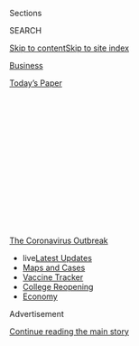 <div id="app">

<div>

<div>

<div>

<div class="NYTAppHideMasthead css-1q2w90k e1suatyy0">

<div class="section css-ui9rw0 e1suatyy2">

<div class="css-eph4ug er09x8g0">

<div class="css-6n7j50">

</div>

<span class="css-1dv1kvn">Sections</span>

<div class="css-10488qs">

<span class="css-1dv1kvn">SEARCH</span>

</div>

[Skip to content](#site-content)[Skip to site
index](#site-index)

</div>

<div id="masthead-section-label" class="css-1wr3we4 eaxe0e00">

[Business](https://www.nytimes3xbfgragh.onion/section/business)

</div>

<div class="css-10698na e1huz5gh0">

</div>

</div>

<div id="masthead-bar-one" class="section hasLinks css-15hmgas e1csuq9d3">

<div class="css-uqyvli e1csuq9d0">

</div>

<div class="css-1uqjmks e1csuq9d1">

</div>

<div class="css-9e9ivx">

[](https://myaccount.nytimes3xbfgragh.onion/auth/login?response_type=cookie&client_id=vi)

</div>

<div class="css-1bvtpon e1csuq9d2">

[Today’s
Paper](https://www.nytimes3xbfgragh.onion/section/todayspaper)

</div>

</div>

</div>

</div>

<div data-aria-hidden="false">

<div id="site-content" data-role="main">

<div>

<div class="css-1aor85t" style="opacity:0.000000001;z-index:-1;visibility:hidden">

<div class="css-1hqnpie">

<div class="css-epjblv">

<span class="css-17xtcya">[Business](/section/business)</span><span class="css-x15j1o">|</span><span class="css-fwqvlz">Despite
Historic Plunge, Europe’s Economy Flashes Signs of
Recovery</span>

</div>

<div class="css-k008qs">

<div class="css-1iwv8en">

<span class="css-18z7m18"></span>

<div>

</div>

</div>

<span class="css-1n6z4y">https://nyti.ms/3jYA9H0</span>

<div class="css-1705lsu">

<div class="css-4xjgmj">

<div class="css-4skfbu" data-role="toolbar" data-aria-label="Social Media Share buttons, Save button, and Comments Panel with current comment count" data-testid="share-tools">

  - 
  - 
  - 
  - 
    
    <div class="css-6n7j50">
    
    </div>

  - 

</div>

</div>

</div>

</div>

</div>

</div>

<div id="NYT_TOP_BANNER_REGION" class="css-13pd83m">

<div>

<div id="styln-prism-menu-1592847958612" class="section interactive-content interactive-size-medium css-1edisqu">

<div class="css-17ih8de interactive-body">

<div id="scroll-container" class="css-1gj85ro">

[<span class="styln-title-wrap"><span class="css-1pje3qr">The
Coronavirus</span><span class="css-1pje3qr">
Outbreak</span></span>](https://www.nytimes3xbfgragh.onion/news-event/coronavirus?action=click&pgtype=Article&state=default&region=TOP_BANNER&context=storylines_menu)

  - <span class="css-kqxiym" data-emphasize="true">live</span>[Latest
    Updates](https://www.nytimes3xbfgragh.onion/2020/08/03/world/coronavirus-covid-19.html?action=click&pgtype=Article&state=default&region=TOP_BANNER&context=storylines_menu)
  - [Maps and
    Cases](https://www.nytimes3xbfgragh.onion/interactive/2020/us/coronavirus-us-cases.html?action=click&pgtype=Article&state=default&region=TOP_BANNER&context=storylines_menu)
  - [Vaccine
    Tracker](https://www.nytimes3xbfgragh.onion/interactive/2020/science/coronavirus-vaccine-tracker.html?action=click&pgtype=Article&state=default&region=TOP_BANNER&context=storylines_menu)
  - [College
    Reopening](https://www.nytimes3xbfgragh.onion/2020/08/02/us/covid-college-reopening.html?action=click&pgtype=Article&state=default&region=TOP_BANNER&context=storylines_menu)
  - [Economy](https://www.nytimes3xbfgragh.onion/live/2020/08/03/business/stock-market-today-coronavirus?action=click&pgtype=Article&state=default&region=TOP_BANNER&context=storylines_menu)

</div>

</div>

</div>

</div>

</div>

<div id="top-wrapper" class="css-1sy8kpn">

<div id="top-slug" class="css-l9onyx">

Advertisement

</div>

[Continue reading the main
story](#after-top)

<div class="ad top-wrapper" style="text-align:center;height:100%;display:block;min-height:250px">

<div id="top" class="place-ad" data-position="top" data-size-key="top">

</div>

</div>

<div id="after-top">

</div>

</div>

<div>

<div id="sponsor-wrapper" class="css-1hyfx7x">

<div id="sponsor-slug" class="css-19vbshk">

Supported by

</div>

[Continue reading the main
story](#after-sponsor)

<div id="sponsor" class="ad sponsor-wrapper" style="text-align:center;height:100%;display:block">

</div>

<div id="after-sponsor">

</div>

</div>

<div class="css-186x18t">

</div>

<div class="css-1vkm6nb ehdk2mb0">

# Despite Historic Plunge, Europe’s Economy Flashes Signs of Recovery

</div>

European countries that have better contained the virus are poised for
speedier economic recovery than the United States.

<div class="css-79elbk" data-testid="photoviewer-wrapper">

<div class="css-z3e15g" data-testid="photoviewer-wrapper-hidden">

</div>

<div class="css-1a48zt4 ehw59r15" data-testid="photoviewer-children">

![<span class="css-16f3y1r e13ogyst0" data-aria-hidden="true">Berlin
Central Station in Germany, the largest economy in Europe. Surveys show
that German managers have seen expectations for future sales return to
nearly pre-virus
levels.</span><span class="css-cnj6d5 e1z0qqy90" itemprop="copyrightHolder"><span class="css-1ly73wi e1tej78p0">Credit...</span><span><span>Lena
Mucha for The New York
Times</span></span></span>](https://static01.graylady3jvrrxbe.onion/images/2020/07/31/business/31EU-ECON-1/31EU-ECON-1-articleLarge.jpg?quality=75&auto=webp&disable=upscale)

</div>

</div>

<div class="css-18e8msd">

<div class="css-otjvjh epjyd6m0">

<div class="css-nmf14i ey68jwv0" data-aria-hidden="true">

[![Peter S.
Goodman](https://static01.graylady3jvrrxbe.onion/images/2018/02/16/multimedia/author-peter-s-goodman/author-peter-s-goodman-thumbLarge-v2.png
"Peter S. Goodman")](https://www.nytimes3xbfgragh.onion/by/peter-s-goodman)[![Liz
Alderman](https://static01.graylady3jvrrxbe.onion/images/2019/08/08/business/author-liz-alderman-alt/author-liz-alderman-alt-thumbLarge.png
"Liz Alderman")](https://www.nytimes3xbfgragh.onion/by/liz-alderman)[![Jack
Ewing](https://static01.graylady3jvrrxbe.onion/images/2018/07/18/multimedia/author-jack-ewing/author-jack-ewing-thumbLarge.png
"Jack Ewing")](https://www.nytimes3xbfgragh.onion/by/jack-ewing)

</div>

<div class="css-1baulvz">

By [<span class="css-1baulvz" itemprop="name">Peter S.
Goodman</span>](https://www.nytimes3xbfgragh.onion/by/peter-s-goodman),
[<span class="css-1baulvz" itemprop="name">Liz
Alderman</span>](https://www.nytimes3xbfgragh.onion/by/liz-alderman) and
[<span class="css-1baulvz last-byline" itemprop="name">Jack
Ewing</span>](https://www.nytimes3xbfgragh.onion/by/jack-ewing)

</div>

</div>

  - 
    
    <div class="css-ld3wwf e16638kd2">
    
    July 31,
    2020
    
    </div>

  - 
    
    <div class="css-4xjgmj">
    
    <div class="css-d8bdto" data-role="toolbar" data-aria-label="Social Media Share buttons, Save button, and Comments Panel with current comment count" data-testid="share-tools">
    
      - 
      - 
      - 
      - 
        
        <div class="css-6n7j50">
        
        </div>
    
      - 
    
    </div>
    
    </div>

</div>

</div>

<div class="section meteredContent css-1r7ky0e" name="articleBody" itemprop="articleBody">

<div class="css-1fanzo5 StoryBodyCompanionColumn">

<div class="css-53u6y8">

LONDON — Before the pandemic, a traditional state of play prevailed in
the enormous economies on the opposite sides of the Atlantic. Europe —
full of older people, and rife with bickering over policy — appeared
stagnant. The United States, ruled by innovation and risk-taking, seemed
set to grow faster.

But that alignment has been reordered by contrasting approaches to a
terrifying global crisis. Europe has generally gotten a handle on the
spread of the coronavirus, enabling many [economies to
reopen](https://www.nytimes3xbfgragh.onion/2020/07/14/business/europe-consumer-spending.html)
while [protecting
workers](https://www.nytimes3xbfgragh.onion/2020/07/03/business/economy/europe-us-jobless-coronavirus.html)
whose livelihoods have been menaced. The United States has become a
symbol of fecklessness and discord in the face of a grave emergency,
yielding deepening worries about the fate of jobs and sustenance.

On Friday, Europe released economic numbers that on their face were
terrible. The 19 nations that share the euro currency [contracted
by 12.1
percent](https://www.nytimes3xbfgragh.onion/live/2020/07/31/business/stock-market-today-coronavirus?action=click&module=Top%20Stories&pgtype=Homepage)
from April to June from the previous quarter — the sharpest decline
since 1995, when the data was first collected. Spain fell by a
staggering 18.5 percent, and France, one of the eurozone’s largest
economies, declined 13.8 percent. Italy shrunk by 12.4
percent.

</div>

</div>

<div id="31markets-eurozoneGDP" class="section interactive-content interactive-size-scoop css-174j8de" data-id="100000007266560">

<div class="css-17ih8de interactive-body" data-sourceid="100000007266560">

<div id="g-eu-gdp-box" class="ai2html">

<div id="g-eu-gdp-Artboard_1" class="g-artboard" style="width:600px; height:482px;" data-aspect-ratio="1.245" data-min-width="600">

<div style="">

</div>

![](data:image/gif;base64,R0lGODlhCgAKAIAAAB8fHwAAACH5BAEAAAAALAAAAAAKAAoAAAIIhI+py+0PYysAOw==)

<div id="g-ai0-1" class="g-ai2html-settings g-aiAbs g-aiPointText" style="top:1.5071%;margin-top:-9.3px;left:0.2514%;width:132px;">

Eurozone
G.D.P.

</div>

<div id="g-ai0-2" class="g-ai2html-settings g-aiAbs g-aiPointText" style="top:8.0506%;margin-top:-9.8px;left:0.7977%;width:54px;">

\+2%

</div>

<div id="g-ai0-3" class="g-ai2html-settings g-aiAbs g-aiPointText" style="top:19.6688%;margin-top:-9.8px;left:2.2065%;width:31px;">

0

</div>

<div id="g-ai0-4" class="g-ai2html-settings g-aiAbs g-aiPointText" style="top:31.4945%;margin-top:-9.8px;left:1.4644%;width:37px;">

\-2

</div>

<div id="g-ai0-5" class="g-ai2html-settings g-aiAbs g-aiPointText" style="top:43.1128%;margin-top:-9.8px;left:1.4644%;width:37px;">

\-4

</div>

<div id="g-ai0-6" class="g-ai2html-settings g-aiAbs g-aiPointText" style="top:54.9385%;margin-top:-9.8px;left:1.4644%;width:37px;">

\-6

</div>

<div id="g-ai0-7" class="g-ai2html-settings g-aiAbs g-aiPointText" style="top:66.5568%;margin-top:-9.8px;left:1.4644%;width:37px;">

\-8

</div>

<div id="g-ai0-8" class="g-ai2html-settings g-aiAbs g-aiPointText" style="top:78.3825%;margin-top:-9.8px;left:0.23%;width:46px;">

\-10

</div>

<div id="g-ai0-9" class="g-ai2html-settings g-aiAbs g-aiPointText" style="top:85.0132%;margin-top:-7.8px;right:6.3292%;width:77px;">

–12.1%

</div>

<div id="g-ai0-10" class="g-ai2html-settings g-aiAbs g-aiPointText" style="top:85.2212%;margin-top:-7.8px;left:5.712%;width:266px;">

Percentage change from previous
quarter

</div>

<div id="g-ai0-11" class="g-ai2html-settings g-aiAbs g-aiPointText" style="top:90.0008%;margin-top:-9.8px;left:0.23%;width:46px;">

\-12

</div>

<div id="g-ai0-12" class="g-ai2html-settings g-aiAbs g-aiPointText" style="top:96.2248%;margin-top:-9.8px;left:10.3185%;width:58px;">

2008

</div>

<div id="g-ai0-13" class="g-ai2html-settings g-aiAbs g-aiPointText" style="top:96.2248%;margin-top:-9.8px;left:23.8341%;width:58px;">

2010

</div>

<div id="g-ai0-14" class="g-ai2html-settings g-aiAbs g-aiPointText" style="top:96.2248%;margin-top:-9.8px;left:37.3368%;width:58px;">

2012

</div>

<div id="g-ai0-15" class="g-ai2html-settings g-aiAbs g-aiPointText" style="top:96.2248%;margin-top:-9.8px;left:50.855%;width:58px;">

2014

</div>

<div id="g-ai0-16" class="g-ai2html-settings g-aiAbs g-aiPointText" style="top:96.2248%;margin-top:-9.8px;left:64.3576%;width:58px;">

2016

</div>

<div id="g-ai0-17" class="g-ai2html-settings g-aiAbs g-aiPointText" style="top:96.2248%;margin-top:-9.8px;left:77.8758%;width:58px;">

2018

</div>

<div id="g-ai0-18" class="g-ai2html-settings g-aiAbs g-aiPointText" style="top:96.2248%;margin-top:-9.8px;left:91.3784%;width:58px;">

2020

</div>

</div>

<div id="g-eu-gdp-Artboard_2" class="g-artboard" style="max-width: 335px;max-height: 402px" data-aspect-ratio="0.833" data-min-width="0" data-max-width="599">

<div style="padding: 0 0 120% 0;">

</div>

![](data:image/gif;base64,R0lGODlhCgAKAIAAAB8fHwAAACH5BAEAAAAALAAAAAAKAAoAAAIIhI+py+0PYysAOw==)

<div id="g-ai1-1" class="g-ai2html-settings g-aiAbs g-aiPointText" style="top:1.6744%;margin-top:-8.7px;left:2.1146%;width:125px;">

Eurozone
G.D.P.

</div>

<div id="g-ai1-2" class="g-ai2html-settings g-aiAbs g-aiPointText" style="top:7.2707%;margin-top:-7.2px;left:0.1%;width:46px;">

\+2%

</div>

<div id="g-ai1-3" class="g-ai2html-settings g-aiAbs g-aiPointText" style="top:17.4697%;margin-top:-7.2px;left:3.4209%;width:29px;">

0

</div>

<div id="g-ai1-4" class="g-ai2html-settings g-aiAbs g-aiPointText" style="top:27.6687%;margin-top:-7.2px;left:2.1895%;width:33px;">

\-2

</div>

<div id="g-ai1-5" class="g-ai2html-settings g-aiAbs g-aiPointText" style="top:37.8677%;margin-top:-7.2px;left:2.1895%;width:33px;">

\-4

</div>

<div id="g-ai1-6" class="g-ai2html-settings g-aiAbs g-aiPointText" style="top:48.0667%;margin-top:-7.2px;left:2.1895%;width:33px;">

\-6

</div>

<div id="g-ai1-7" class="g-ai2html-settings g-aiAbs g-aiPointText" style="top:58.2657%;margin-top:-7.2px;left:2.1895%;width:33px;">

\-8

</div>

<div id="g-ai1-8" class="g-ai2html-settings g-aiAbs g-aiPointText" style="top:68.7134%;margin-top:-7.2px;left:0.1513%;width:40px;">

\-10

</div>

<div id="g-ai1-9" class="g-ai2html-settings g-aiAbs g-aiPointText" style="top:78.9124%;margin-top:-7.2px;left:0.1513%;width:40px;">

\-12

</div>

<div id="g-ai1-10" class="g-ai2html-settings g-aiAbs g-aiPointText" style="top:82.8932%;margin-top:-8.2px;right:3.5996%;width:70px;">

–12.1%

</div>

<div id="g-ai1-11" class="g-ai2html-settings g-aiAbs g-aiPointText" style="top:83.0169%;margin-top:-7.7px;left:8.6436%;width:231px;">

Percentage change from previous
quarter

</div>

<div id="g-ai1-12" class="g-ai2html-settings g-aiAbs g-aiPointText" style="top:89.1114%;margin-top:-7.2px;left:0.1513%;width:40px;">

\-14

</div>

<div id="g-ai1-13" class="g-ai2html-settings g-aiAbs g-aiPointText" style="top:95.0816%;margin-top:-7.2px;left:11.8584%;width:49px;">

2008

</div>

<div id="g-ai1-14" class="g-ai2html-settings g-aiAbs g-aiPointText" style="top:95.0816%;margin-top:-7.2px;left:24.8948%;width:49px;">

2010

</div>

<div id="g-ai1-15" class="g-ai2html-settings g-aiAbs g-aiPointText" style="top:95.0816%;margin-top:-7.2px;left:37.9172%;width:49px;">

2012

</div>

<div id="g-ai1-16" class="g-ai2html-settings g-aiAbs g-aiPointText" style="top:95.0816%;margin-top:-7.2px;left:50.9582%;width:49px;">

2014

</div>

<div id="g-ai1-17" class="g-ai2html-settings g-aiAbs g-aiPointText" style="top:95.0816%;margin-top:-7.2px;left:63.9806%;width:49px;">

2016

</div>

<div id="g-ai1-18" class="g-ai2html-settings g-aiAbs g-aiPointText" style="top:95.0816%;margin-top:-7.2px;left:77.3201%;width:49px;">

2018

</div>

<div id="g-ai1-19" class="g-ai2html-settings g-aiAbs g-aiPointText" style="top:95.0816%;margin-top:-7.2px;left:90.044%;width:49px;">

2020

</div>

</div>

</div>

</div>

Note: Adjusted for inflation and seasonality.

Source: Eurostat

By The New York Times

</div>

<div class="css-1fanzo5 StoryBodyCompanionColumn">

<div class="css-53u6y8">

Europe appeared even worse than the United States, which the day before
[recorded the
single-worst](https://www.nytimes3xbfgragh.onion/2020/07/30/business/economy/q2-gdp-coronavirus-economy.html?action=click&module=Top%20Stories&pgtype=Homepage)
three-month stretch in its history, tumbling by 9.5 percent in the
second quarter.

</div>

</div>

<div class="css-1fanzo5 StoryBodyCompanionColumn">

<div class="css-53u6y8">

But beneath the headline figures, Europe flashed promising signs of
strength.

Germany saw a drop in the numbers of unemployed, surveys found evidence
of growing confidence amid an expansion in factory production, while the
euro continued to strengthen against the dollar as [investment flowed
into European
markets](https://www.nytimes3xbfgragh.onion/2020/07/30/business/europes-markets-are-having-a-moment.html)
— signs of improving sentiment.

These contrasting fortunes underscored a central truth of a pandemic
that has killed more than 670,000 people worldwide: The most significant
cause of the economic pain is the virus itself. Governments that have
more adeptly controlled its spread have commanded greater confidence
from their citizens and investors, putting their economies in better
position to recuperate from the worst global downturn since the Great
Depression.

“There is no economic recovery without a controlled health situation,”
said Ángel Talavera, lead eurozone economist at Oxford Economics in
London. “It’s not a choice between the two.”

</div>

</div>

<div class="css-79elbk" data-testid="photoviewer-wrapper">

<div class="css-z3e15g" data-testid="photoviewer-wrapper-hidden">

</div>

<div class="css-1a48zt4 ehw59r15" data-testid="photoviewer-children">

![<span class="css-16f3y1r e13ogyst0" data-aria-hidden="true">Shoppers
on London’s busiest shopping street, Oxford Street. Consumer spending in
Europe has shown signs of
improvement.</span><span class="css-cnj6d5 e1z0qqy90" itemprop="copyrightHolder"><span class="css-1ly73wi e1tej78p0">Credit...</span><span>Andrew
Testa for The New York
Times</span></span>](https://static01.graylady3jvrrxbe.onion/images/2020/07/31/business/31EU-ECON2/merlin_175146681_a203d848-e364-4e08-a9e3-d22cc3a647d6-articleLarge.jpg?quality=75&auto=webp&disable=upscale)

</div>

</div>

<div class="css-1fanzo5 StoryBodyCompanionColumn">

<div class="css-53u6y8">

European confidence has been bolstered by a [groundbreaking
agreement](https://www.nytimes3xbfgragh.onion/2020/07/20/world/europe/eu-stimulus-coronavirus.html)
struck in July within the European Union to sell 750 billion euro ($892
billion) worth of bonds that are backed collectively by its members.
Those funds will be deployed to the hardest hit countries like Italy and
Spain.

The deal transcended years of opposition from parsimonious northern
European countries like Germany and the Netherlands against issuing
common debt. They have balked at putting their taxpayers on the line to
bail out southern neighbors like Greece while indulging in crude
stereotypes of Mediterranean profligacy. The animosity perpetuated the
sense that Europe was a union in name only — a critique that has been
muted.

<div id="NYT_MAIN_CONTENT_1_REGION" class="css-9tf9ac">

<div>

<div id="styln-covid-updates-markets" class="section interactive-content interactive-size-medium css-1ftcdic">

<div class="css-17ih8de interactive-body">

<div id="styln-briefing-block">

<div class="briefing-block-header-section">

# [Latest Updates: Economy](https://www.nytimes3xbfgragh.onion/live/2020/08/03/business/stock-market-today-coronavirus?action=click&pgtype=Article&state=default&region=MAIN_CONTENT_1&context=storylines_live_updates)

</div>

<div class="briefing-block-lb-items">

<div class="briefing-block-update-time">

[11h
ago](https://www.nytimes3xbfgragh.onion/live/2020/08/03/business/stock-market-today-coronavirus?action=click&pgtype=Article&state=default&region=MAIN_CONTENT_1&context=storylines_live_updates#the-chicago-fed-president-says-its-up-to-congress-to-save-the-economy)

</div>

<div>

[The Chicago Fed president says it’s up to Congress to save the
economy.](https://www.nytimes3xbfgragh.onion/live/2020/08/03/business/stock-market-today-coronavirus?action=click&pgtype=Article&state=default&region=MAIN_CONTENT_1&context=storylines_live_updates#the-chicago-fed-president-says-its-up-to-congress-to-save-the-economy)

</div>

<div class="briefing-block-update-time">

[11h
ago](https://www.nytimes3xbfgragh.onion/live/2020/08/03/business/stock-market-today-coronavirus?action=click&pgtype=Article&state=default&region=MAIN_CONTENT_1&context=storylines_live_updates#faa-says-boeing-has-effectively-mitigated-defects-in-the-737-max)

</div>

<div>

[F.A.A. says Boeing has ‘effectively mitigated’ defects in the 737
Max.](https://www.nytimes3xbfgragh.onion/live/2020/08/03/business/stock-market-today-coronavirus?action=click&pgtype=Article&state=default&region=MAIN_CONTENT_1&context=storylines_live_updates#faa-says-boeing-has-effectively-mitigated-defects-in-the-737-max)

</div>

<div class="briefing-block-update-time">

[14h
ago](https://www.nytimes3xbfgragh.onion/live/2020/08/03/business/stock-market-today-coronavirus?action=click&pgtype=Article&state=default&region=MAIN_CONTENT_1&context=storylines_live_updates#small-businesses-got-emergency-loans-but-not-what-they-expected)

</div>

<div>

[Small businesses got emergency loans, but not what they
expected.](https://www.nytimes3xbfgragh.onion/live/2020/08/03/business/stock-market-today-coronavirus?action=click&pgtype=Article&state=default&region=MAIN_CONTENT_1&context=storylines_live_updates#small-businesses-got-emergency-loans-but-not-what-they-expected)

</div>

</div>

<div class="briefing-block-footer">

<div class="briefing-block-footer-meta">

[See more
updates](https://www.nytimes3xbfgragh.onion/live/2020/08/03/business/stock-market-today-coronavirus?action=click&pgtype=Article&state=default&region=MAIN_CONTENT_1&context=storylines_live_updates)

</div>

<div class="briefing-block-briefinglinks">

<span>More live coverage:</span>
[Global](https://www.nytimes3xbfgragh.onion/2020/08/03/world/coronavirus-covid-19.html?action=click&pgtype=Article&state=default&region=MAIN_CONTENT_1&context=storylines_live_updates)

</div>

</div>

</div>

</div>

</div>

</div>

</div>

[The United States has spent more than
Europe](https://www.bruegel.org/publications/datasets/covid-national-dataset/)
on programs to limit the economic damage of the pandemic. But much of
the spending has benefited investors, spurring a [substantial recovery
in the stock
market](https://www.nytimes3xbfgragh.onion/2020/06/08/business/recession-stock-market-coronavirus.html).
[Emergency unemployment
benefits](https://www.nytimes3xbfgragh.onion/2020/07/29/business/economy/unemployment-benefits-coronavirus.html)
have proved crucial, enabling tens of millions of jobless Americans to
pay rent and buy groceries. But they were set to expire on Friday and
there were few signs that [Congress would extend
them](https://www.nytimes3xbfgragh.onion/2020/07/30/us/politics/senate-virus-aid.html).

Europe’s experience has underscored the virtues of its more generous
social welfare programs, including national health care systems.

Americans feel compelled to go to work, even at dangerous places like
[meatpacking
plants](https://www.nytimes3xbfgragh.onion/2020/05/10/business/economy/coronavirus-tyson-plant-iowa.html),
and even when they are ill, because many lack paid sick leave. Yet they
also feel pressure to avoid shops, restaurants and other crowded places
of business because millions lack health insurance, making
hospitalization a financial
catastrophe.

</div>

</div>

<div class="css-79elbk" data-testid="photoviewer-wrapper">

<div class="css-z3e15g" data-testid="photoviewer-wrapper-hidden">

</div>

<div class="css-1a48zt4 ehw59r15" data-testid="photoviewer-children">

<div class="css-1xdhyk6 erfvjey0">

<span class="css-1ly73wi e1tej78p0">Image</span>

<div class="css-zjzyr8">

<div data-testid="lazyimage-container" style="height:257.77777777777777px">

</div>

</div>

</div>

<span class="css-16f3y1r e13ogyst0" data-aria-hidden="true">People
waiting for assistance filing unemployment insurance claims in Tulsa,
Okla. Emergency unemployment benefits were set to expire on
Friday.</span><span class="css-cnj6d5 e1z0qqy90" itemprop="copyrightHolder"><span class="css-1ly73wi e1tej78p0">Credit...</span><span>Joseph
Rushmore for The New York Times</span></span>

</div>

</div>

<div class="css-1fanzo5 StoryBodyCompanionColumn">

<div class="css-53u6y8">

“Europe has really benefited from having this system that is more
heavily dominated by welfare systems than the U.S.,” said Kjersti
Haugland, chief economist at DNB Markets, an investment bank in Oslo.
“It keeps people less fearful.”

</div>

</div>

<div class="css-1fanzo5 StoryBodyCompanionColumn">

<div class="css-53u6y8">

The more promising situation in Europe is neither certain nor
comprehensive. [Spain remains a grave
concern](https://www.nytimes3xbfgragh.onion/2020/07/23/world/europe/spain-coronavirus-reopening.html),
with the virus spreading, threatening lives and livelihoods. Italy has
emerged from the grim calculus of mass death to the chronic condition of
persistent economic troubles. [Britain’s tragic
mishandling](https://www.nytimes3xbfgragh.onion/2020/07/30/world/europe/UK-deaths-coronavirus-europe.html)
of the pandemic has [shaken
faith](https://www.reuters.com/article/us-health-coronavirus-poll/uk-leads-fall-in-global-trust-in-government-covid-responses-poll-idUSKBN23B0H4)
in the government.

If short-term factors look more beneficial to European economies,
longer-term forces may favor the United States, with its younger
population and greater productivity.

A sense of European-American rivalry has been provoked by the bombast of
a nationalist American president, making the pandemic a morbid
opportunity to keep score.

“There is a certain amount of triumphalism,” said Peter Dixon, a global
financial economist at Commerzbank in London. “People are saying, ‘Our
economy has survived, we are doing OK.’ There’s a certain amount of
European *schadenfreude*, if I can use that word, given everything that
Trump has said about the
U.S.”

</div>

</div>

<div class="css-79elbk" data-testid="photoviewer-wrapper">

<div class="css-z3e15g" data-testid="photoviewer-wrapper-hidden">

</div>

<div class="css-1a48zt4 ehw59r15" data-testid="photoviewer-children">

<div class="css-1xdhyk6 erfvjey0">

<span class="css-1ly73wi e1tej78p0">Image</span>

<div class="css-zjzyr8">

<div data-testid="lazyimage-container" style="height:257.77777777777777px">

</div>

</div>

</div>

<span class="css-16f3y1r e13ogyst0" data-aria-hidden="true">People
waited in line for social coupons for food in Barcelona in
March. Spain’s economy fell by a staggering 18.5 percent in the
April-to-June
quarter.</span><span class="css-cnj6d5 e1z0qqy90" itemprop="copyrightHolder"><span class="css-1ly73wi e1tej78p0">Credit...</span><span>Samuel
Aranda for The New York Times</span></span>

</div>

</div>

<div class="css-1fanzo5 StoryBodyCompanionColumn">

<div class="css-53u6y8">

But for now, Europe’s moment of confidence is palpable, most prominently
in Germany, the continent’s largest economy.

Though the [German
economy](https://www.nytimes3xbfgragh.onion/2020/07/30/business/the-german-economy-had-its-biggest-slump-in-50-years.html)
shrank by 10.1 percent from March to June — its worst drop in at least
half a century — the number of officially jobless people fell in July,
in part because of government programs that have subsidized furloughed
workers.

</div>

</div>

<div class="css-1fanzo5 StoryBodyCompanionColumn">

<div class="css-53u6y8">

[Surveys](https://www.nytimes3xbfgragh.onion/2020/07/27/business/the-german-economy-shows-signs-of-rebounding.html)
show that German managers — not a group inclined toward sunny optimism —
have seen expectations for future sales return to nearly pre-virus
levels. That buoyancy translates directly into growth, emboldening
companies to rehire furloughed workers.

Ziehl-Abegg, a maker of ventilation systems for hospitals, factories and
large buildings, recently broke ground on a 16 million euro ($19
million) expansion at a factory in southern Germany.

“If we wait to invest until the market recovers, that’s too late,” said
Peter Fenkl, the company’s chief executive. “There are billions of
dollars in the market ready to be invested and just waiting for the
signal to kick off.”

The euro has gained more than 5 percent against the dollar so far this
year, according to FactSet. [European markets have been
lifted](https://www.nytimes3xbfgragh.onion/2020/07/30/business/europes-markets-are-having-a-moment.html)
by international money flowing into so-called exchange-traded funds that
purchase European stocks. The Stoxx 600, an index made up of companies
in 17 European countries, appears set for a second straight month of
gains outpacing the S\&P
500.

</div>

</div>

<div class="css-79elbk" data-testid="photoviewer-wrapper">

<div class="css-z3e15g" data-testid="photoviewer-wrapper-hidden">

</div>

<div class="css-1a48zt4 ehw59r15" data-testid="photoviewer-children">

<div class="css-1xdhyk6 erfvjey0">

<span class="css-1ly73wi e1tej78p0">Image</span>

<div class="css-zjzyr8">

<div data-testid="lazyimage-container" style="height:257.77777777777777px">

</div>

</div>

</div>

<span class="css-16f3y1r e13ogyst0" data-aria-hidden="true">A shoe store
in Berlin. Surveys have found evidence of growing confidence amid an
expansion in factory
production.</span><span class="css-cnj6d5 e1z0qqy90" itemprop="copyrightHolder"><span class="css-1ly73wi e1tej78p0">Credit...</span><span>Lena
Mucha for The New York Times</span></span>

</div>

</div>

<div class="css-1fanzo5 StoryBodyCompanionColumn">

<div class="css-53u6y8">

The French oil giant Total saw demand for its products in Europe drop by
nearly one third in the second quarter of the year, but a powerful
recovery has been gaining momentum, said the company’s chairman and
chief executive, Patrick Pouyanné.

“Since June, we have seen a rebound here in Europe,” he said during a
call with analysts. “Activity in our marketing networks is back to, I
would say, 90 percent of the pre-Covid levels.”

</div>

</div>

<div class="css-1fanzo5 StoryBodyCompanionColumn">

<div class="css-53u6y8">

France, Europe’s second largest economy, has been buttressed by
aggressive government spending. President Emmanuel Macron has mobilized
more than 400 billion euros ($476 billion) in emergency aid and loan
guarantees since the start of the crisis, and is preparing an autumn
package worth another 100 billion euros.

Those funds paid businesses not to lay off workers, allowing more than
14 million employees to go on paid furlough, stay in their homes,
accumulate modest savings and continue spending. Delayed deadlines for
business taxes and loan payments spared companies from collapse.

In the second quarter, when France was still partially locked down, the
country’s economy contracted by nearly 14 percent. Tourism, retail and
manufacturing, the main pillars of the economy, ground to a halt.

But **** services, industrial activity and consumer spending have all
shown signs of improvement. The Banque de France, which originally
expected the economy to shrink more than 10 percent this year, recently
forecast less
damage.

</div>

</div>

<div class="css-79elbk" data-testid="photoviewer-wrapper">

<div class="css-z3e15g" data-testid="photoviewer-wrapper-hidden">

</div>

<div class="css-1a48zt4 ehw59r15" data-testid="photoviewer-children">

<div class="css-1xdhyk6 erfvjey0">

<span class="css-1ly73wi e1tej78p0">Image</span>

<div class="css-zjzyr8">

<div data-testid="lazyimage-container" style="height:257.77777777777777px">

</div>

</div>

</div>

<span class="css-16f3y1r e13ogyst0" data-aria-hidden="true">Parisians
enjoying lunch and the outdoors in late July. France’s economy has been
buttressed by aggressive government
spending.</span><span class="css-cnj6d5 e1z0qqy90" itemprop="copyrightHolder"><span class="css-1ly73wi e1tej78p0">Credit...</span><span>Christophe
Archambault/Agence France-Presse — Getty Images</span></span>

</div>

</div>

<div class="css-1fanzo5 StoryBodyCompanionColumn">

<div class="css-53u6y8">

In Spain, a sense of recovery remains distant. Its economy shrunk by
nearly 19 percent from April to June. The nation’s unemployment rate
exceeds 15 percent, and could surge higher if a wage subsidy program for
furloughed workers is allowed to expire in September.

Spain officially ended its coronavirus state of emergency on June 21,
but has since suffered an increase in infections. The economic impacts
have been compounded by Britain’s decision to force travelers returning
from Spain to quarantine for two weeks. Tourism accounts for 12 percent
of Spain’s economy.

</div>

</div>

<div class="css-1fanzo5 StoryBodyCompanionColumn">

<div class="css-53u6y8">

Italy is also highly exposed to tourism. Its industry is concentrated in
the north of the country, which saw the worst of coronavirus. The
central bank expects the Italian economy to contract by nearly 10
percent this year.

But exports surged more than one-third in May compared with the previous
month. That left them below pre-pandemic levels, yet on par with German
and American competitors, according to Confindustria, an Italian trade
association.

</div>

</div>

<div class="css-79elbk" data-testid="photoviewer-wrapper">

<div class="css-z3e15g" data-testid="photoviewer-wrapper-hidden">

</div>

<div class="css-1a48zt4 ehw59r15" data-testid="photoviewer-children">

<div class="css-1xdhyk6 erfvjey0">

<span class="css-1ly73wi e1tej78p0">Image</span>

<div class="css-zjzyr8">

<div data-testid="lazyimage-container" style="height:257.77777777777777px">

</div>

</div>

</div>

<span class="css-16f3y1r e13ogyst0" data-aria-hidden="true">A beach on
Lampedusa, the largest of the Italian Pelagie Islands. Italy has faced
persistent economic troubles.
</span><span class="css-cnj6d5 e1z0qqy90" itemprop="copyrightHolder"><span class="css-1ly73wi e1tej78p0">Credit...</span><span>Alberto
Pizzoli/Agence France-Presse — Getty Images</span></span>

</div>

</div>

<div class="css-1fanzo5 StoryBodyCompanionColumn">

<div class="css-53u6y8">

“We are starting to slowly recover after the most violent downfall in
the last 70 years,” said Francesco Daveri, an economist at Bocconi
University in Milan.

Europe’s fortunes appear on the mend because its people are more likely
to trust their governments.

Denmark acted early, imposing a strict lockdown while paying[wage
subsidies](https://www.nytimes3xbfgragh.onion/2020/03/28/business/nordic-way-economic-rescue-virus.html)
that limited unemployment. Denmark suffered far fewer deaths per capita
than the United States and Britain.

With the virus largely controlled, Denmark lifted restrictions earlier,
while Danes heeded the call to resume commercial life. The Danish
economy is expected to contract by 5.25 percent this year, according to
the [European
Commission](https://ec.europa.eu/economy_finance/forecasts/2020/summer/ecfin_forecast_summer_2020_dk_en.pdf),
with a substantial improvement in the second half of the year.

In the United States, people have wearied of bewildering and conflicting
advice from on high against a backdrop of [more than 150,000
deaths](https://www.nytimes3xbfgragh.onion/2020/07/29/us/coronavirus-deaths-150000.html).

</div>

</div>

<div class="css-1fanzo5 StoryBodyCompanionColumn">

<div class="css-53u6y8">

President Trump first called the virus a
[hoax](https://www.nytimes3xbfgragh.onion/2020/02/28/us/politics/trump-accuses-media-democrats-coronavirus.html),
then treated it as an emergency befitting [wartime
mobilization](https://www.nytimes3xbfgragh.onion/2020/03/22/us/politics/coronavirus-trump-wartime-president.html),
then [urged states to
reopen](https://www.nytimes3xbfgragh.onion/2020/04/16/us/politics/coronavirus-trump-guidelines.html)
to spur the economy. He
[encouraged](https://www.nytimes3xbfgragh.onion/2020/04/17/us/politics/trump-coronavirus-governors.html)protesters
who portrayed wearing masks as an affront to civil
liberties.

</div>

</div>

<div class="css-79elbk" data-testid="photoviewer-wrapper">

<div class="css-z3e15g" data-testid="photoviewer-wrapper-hidden">

</div>

<div class="css-1a48zt4 ehw59r15" data-testid="photoviewer-children">

<div class="css-1xdhyk6 erfvjey0">

<span class="css-1ly73wi e1tej78p0">Image</span>

<div class="css-zjzyr8">

<div data-testid="lazyimage-container" style="height:257.77777777777777px">

</div>

</div>

</div>

<span class="css-16f3y1r e13ogyst0" data-aria-hidden="true">A shopping
center in Copenhagen, Denmark. The country imposed a strict lockdown
early in the pandemic while paying wage subsidies that limited
unemployment.
</span><span class="css-cnj6d5 e1z0qqy90" itemprop="copyrightHolder"><span class="css-1ly73wi e1tej78p0">Credit...</span><span>Ritzau
Scanpix/via Reuters</span></span>

</div>

</div>

<div class="css-1fanzo5 StoryBodyCompanionColumn">

<div class="css-53u6y8">

The result has been [record surges of new
cases](https://www.nytimes3xbfgragh.onion/2020/07/25/world/coronavirus-covid-19.html)
along with a syndrome likely to persist — an aversion to being near
other people. That spells leaner prospects for retail, hotels,
restaurants and other job-rich areas of the American economy.

Liz Alderman reported from Paris. Emma Bubola contributed reporting from
Milan, Raphael Minder from Madrid and Stanley Reed and Eshe Nelson from
London.

</div>

</div>

</div>

<div>

</div>

<div>

</div>

<div>

</div>

<div>

<div id="bottom-wrapper" class="css-1ede5it">

<div id="bottom-slug" class="css-l9onyx">

Advertisement

</div>

[Continue reading the main
story](#after-bottom)

<div id="bottom" class="ad bottom-wrapper" style="text-align:center;height:100%;display:block;min-height:90px">

</div>

<div id="after-bottom">

</div>

</div>

</div>

</div>

</div>

## Site Index

<div>

</div>

## Site Information Navigation

  - [© <span>2020</span> <span>The New York Times
    Company</span>](https://help.nytimes3xbfgragh.onion/hc/en-us/articles/115014792127-Copyright-notice)

<!-- end list -->

  - [NYTCo](https://www.nytco.com/)
  - [Contact
    Us](https://help.nytimes3xbfgragh.onion/hc/en-us/articles/115015385887-Contact-Us)
  - [Work with us](https://www.nytco.com/careers/)
  - [Advertise](https://nytmediakit.com/)
  - [T Brand Studio](http://www.tbrandstudio.com/)
  - [Your Ad
    Choices](https://www.nytimes3xbfgragh.onion/privacy/cookie-policy#how-do-i-manage-trackers)
  - [Privacy](https://www.nytimes3xbfgragh.onion/privacy)
  - [Terms of
    Service](https://help.nytimes3xbfgragh.onion/hc/en-us/articles/115014893428-Terms-of-service)
  - [Terms of
    Sale](https://help.nytimes3xbfgragh.onion/hc/en-us/articles/115014893968-Terms-of-sale)
  - [Site
    Map](https://spiderbites.nytimes3xbfgragh.onion)
  - [Help](https://help.nytimes3xbfgragh.onion/hc/en-us)
  - [Subscriptions](https://www.nytimes3xbfgragh.onion/subscription?campaignId=37WXW)

</div>

</div>

</div>

</div>
